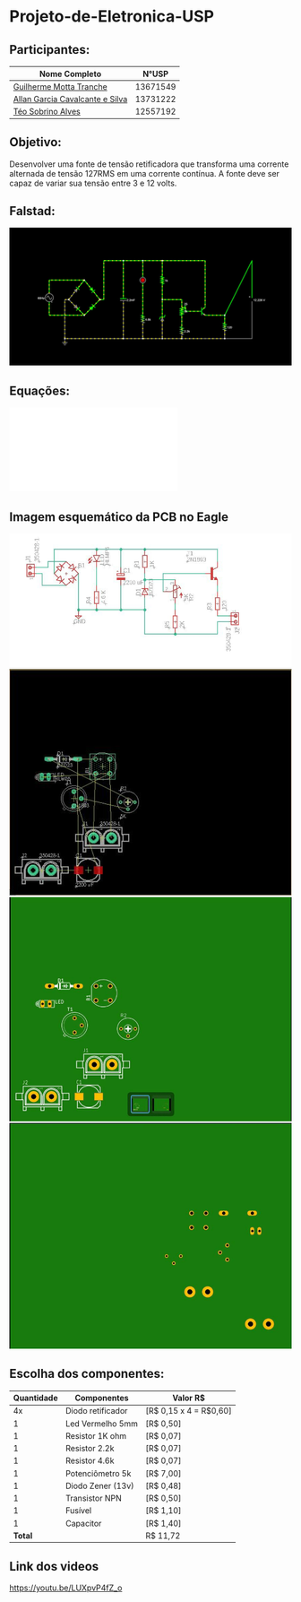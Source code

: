 # Projeto-de-Eletronica-USP
## Participantes:
| **Nome Completo**              | **N°USP**|
|--------------------------------|----------|
| [Guilherme Motta Tranche](https://github.com/Tranche-001)               | 13671549 |
| [Allan Garcia Cavalcante e Silva]()         | 13731222 | 
| [Téo Sobrino Alves]()| 12557192 |


## Objetivo:
Desenvolver uma fonte de tensão retificadora que transforma uma corrente alternada de tensão 127RMS em uma corrente contínua.
A fonte deve ser capaz de variar sua tensão entre 3 e 12 volts.

## Falstad:
![Diagrama da fonte no Falstad](imagens/falstas.jpg "Diagrama da fonte no software Falstad")

## Equações:
![Equações da Fonte.](Fonte_do_Simon.pdf "Equações da Fonte.")


## Imagem esquemático da PCB no Eagle
![Diagrama da fonte no Eagle](imagens/Eagle1.jpg "Diagrama da fonte no software Eagle")
![Diagrama da fonte no Eagle](imagens/Eagle2.jpg "Diagrama da fonte no software Eagle")
![Diagrama da fonte no Eagle](imagens/Eagle3.jpg "Diagrama da fonte no software Eagle")
![Diagrama da fonte no Eagle](imagens/Eagle4.jpg "Diagrama da fonte no software Eagle")

## Escolha dos componentes:
| Quantidade | Componentes        | Valor R$ |
|------------|--------------------|----------|
| 4x         | Diodo retificador  | [R$ 0,15  x  4 = R$0,60]|
| 1          | Led Vermelho 5mm   | [R$ 0,50]|
| 1          | Resistor 1K ohm    | [R$ 0,07]|
| 1          | Resistor 2.2k      | [R$ 0,07]|
| 1          | Resistor 4.6k      | [R$ 0,07]|
| 1          | Potenciômetro  5k  | [R$ 7,00]|
| 1          | Diodo Zener (13v)  | [R$ 0,48]|
| 1          | Transistor NPN     | [R$ 0,50]|
| 1          | Fusível            | [R$ 1,10]|
| 1          | Capacitor          | [R$ 1,40]|
| **Total**  |                    |  R$ 11,72|

## Link dos videos
https://youtu.be/LUXpvP4fZ_o


